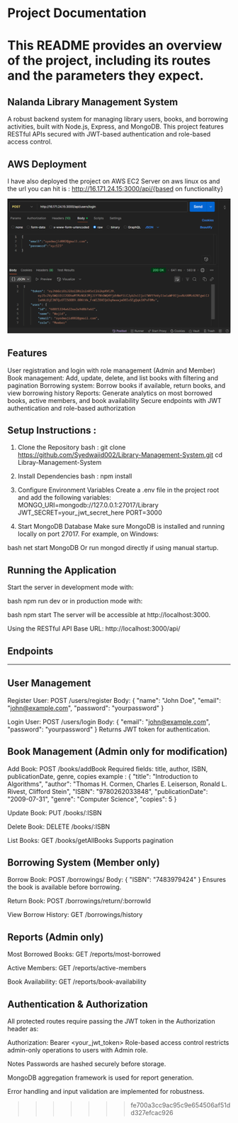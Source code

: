 # Project Documentation

# This README provides an overview of the project, including its routes and the parameters they expect.

## Nalanda Library Management System

A robust backend system for managing library users, books, and borrowing activities, built with Node.js, Express, and MongoDB. This project features RESTful APIs secured with JWT-based authentication and role-based access control.

## AWS Deployment

I have also deployed the project on AWS EC2 Server on aws linux os and the url you can hit is : http://16.171.24.15:3000/api/{based on functionality}

![Postman ScreenShot](image.png)

## Features

User registration and login with role management (Admin and Member)
Book management: Add, update, delete, and list books with filtering and pagination
Borrowing system: Borrow books if available, return books, and view borrowing history
Reports: Generate analytics on most borrowed books, active members, and book availability
Secure endpoints with JWT authentication and role-based authorization

## Setup Instructions :

1. Clone the Repository
   bash :
   git clone https://github.com/Syedwajid002/Library-Management-System.git
   cd Libray-Management-System

2. Install Dependencies
   bash :
   npm install

3. Configure Environment Variables
   Create a .env file in the project root and add the following variables:
   MONGO_URI=mongodb://127.0.0.1:27017/Library
   JWT_SECRET=your_jwt_secret_here
   PORT=3000

4. Start MongoDB Database
   Make sure MongoDB is installed and running locally on port 27017. For example, on Windows:

bash
net start MongoDB
Or run mongod directly if using manual startup.

## Running the Application

Start the server in development mode with:

bash
npm run dev
or in production mode with:

bash
npm start
The server will be accessible at http://localhost:3000.

Using the RESTful API
Base URL: http://localhost:3000/api/

## Endpoints

---

## User Management

Register User:
POST /users/register
Body: { "name": "John Doe", "email": "john@example.com", "password": "yourpassword" }

Login User:
POST /users/login
Body: { "email": "john@example.com", "password": "yourpassword" }
Returns JWT token for authentication.

## Book Management (Admin only for modification)

Add Book:
POST /books/addBook
Required fields: title, author, ISBN, publicationDate, genre, copies
example : {
"title": "Introduction to Algorithms",
"author": "Thomas H. Cormen, Charles E. Leiserson, Ronald L. Rivest, Clifford Stein",
"ISBN": "9780262033848",
"publicationDate": "2009-07-31",
"genre": "Computer Science",
"copies": 5
}

Update Book:
PUT /books/:ISBN

Delete Book:
DELETE /books/:ISBN

List Books:
GET /books/getAllBooks
Supports pagination

## Borrowing System (Member only)

Borrow Book:
POST /borrowings/
Body: { "ISBN": "7483979424" }
Ensures the book is available before borrowing.

Return Book:
POST /borrowings/return/:borrowId

View Borrow History:
GET /borrowings/history

## Reports (Admin only)

Most Borrowed Books:
GET /reports/most-borrowed

Active Members:
GET /reports/active-members

Book Availability:
GET /reports/book-availability

## Authentication & Authorization

All protected routes require passing the JWT token in the Authorization header as:

Authorization: Bearer <your_jwt_token>
Role-based access control restricts admin-only operations to users with Admin role.

Notes
Passwords are hashed securely before storage.

MongoDB aggregation framework is used for report generation.

Error handling and input validation are implemented for robustness.

> > > > > > > fe700a3cc9ac95c9e654506af51dd327efcac926
